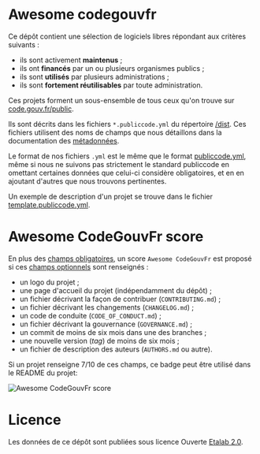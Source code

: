 # Awesome codegouvfr

Ce dépôt contient une sélection de logiciels libres répondant aux
critères suivants :

- ils sont activement **maintenus** ;
- ils ont **financés** par un ou plusieurs organismes publics ;
- ils sont **utilisés** par plusieurs administrations ;
- ils sont **fortement réutilisables** par toute administration.

Ces projets forment un sous-ensemble de tous ceux qu'on trouve sur
[code.gouv.fr/public](https://code.gouv.fr/public/).

Ils sont décrits dans les fichiers `*.publiccode.yml` du répertoire
[/dist](/dist/).  Ces fichiers utilisent des noms de champs que nous
détaillons dans la documentation des [métadonnées](metadata.md).

Le format de nos fichiers `.yml` est le même que le format
[publiccode.yml](https://github.com/publiccodeyml/publiccode.yml),
même si nous ne suivons pas strictement le standard publiccode en
omettant certaines données que celui-ci considère obligatoires, et en
en ajoutant d'autres que nous trouvons pertinentes.

Un exemple de description d'un projet se trouve dans le fichier
[template.publiccode.yml](template.publiccode.yml).

# Awesome CodeGouvFr score

En plus des [champs obligatoires](metadata.md#champs-obligatoires), un
score `Awesome CodeGouvFr` est proposé si ces [champs
optionnels](metadata.md#champs-optionnels) sont renseignés :

- un logo du projet ;
- une page d'accueil du projet (indépendamment du dépôt) ;
- un fichier décrivant la façon de contribuer (`CONTRIBUTING.md`) ;
- un fichier décrivant les changements (`CHANGELOG.md`) ;
- un code de conduite (`CODE_OF_CONDUCT.md`) ;
- un fichier décrivant la gouvernance (`GOVERNANCE.md`) ;
- un commit de moins de six mois dans une des branches ;
- une nouvelle version (*tag*) de moins de six mois ;
- un fichier de description des auteurs (`AUTHORS.md` ou autre).

Si un projet renseigne 7/10 de ces champs, ce badge peut être utilisé
dans le README du projet:

![Awesome CodeGouvFr score](https://img.shields.io/badge/awesome-codegouvfr_7/10-blue)

# Licence

Les données de ce dépôt sont publiées sous licence Ouverte [Etalab
2.0](LICENSES/LICENSE.Etalab-2.0.md).
